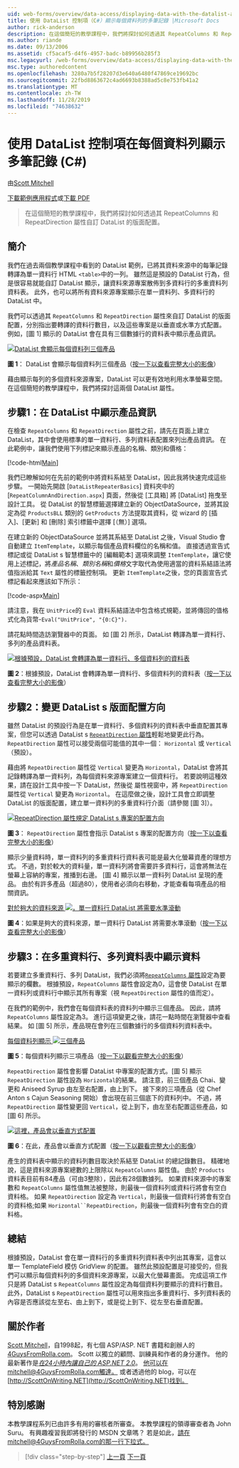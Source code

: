 ```yaml
---
uid: web-forms/overview/data-access/displaying-data-with-the-datalist-and-repeater/showing-multiple-records-per-row-with-the-datalist-control-cs
title: 使用 DataList 控制項（C#）顯示每個資料列的多筆記錄 |Microsoft Docs
author: rick-anderson
description: 在這個簡短的教學課程中，我們將探討如何透過其 RepeatColumns 和 RepeatDirection 屬性自訂 DataList 的版面配置。
ms.author: riande
ms.date: 09/13/2006
ms.assetid: cf5acaf5-d4f6-4957-badc-b89956b285f3
msc.legacyurl: /web-forms/overview/data-access/displaying-data-with-the-datalist-and-repeater/showing-multiple-records-per-row-with-the-datalist-control-cs
msc.type: authoredcontent
ms.openlocfilehash: 3280a7b5f28207d3e640a6480f47869ce19692bc
ms.sourcegitcommit: 22fbd8863672c4ad6693b8388ad5c8e753fb41a2
ms.translationtype: MT
ms.contentlocale: zh-TW
ms.lasthandoff: 11/28/2019
ms.locfileid: "74638632"
---
```

# <a name="showing-multiple-records-per-row-with-the-datalist-control-c"></a>使用 DataList 控制項在每個資料列顯示多筆記錄 (C#)

由[Scott Mitchell](https://twitter.com/ScottOnWriting)

[下載範例應用程式](https://download.microsoft.com/download/9/c/1/9c1d03ee-29ba-4d58-aa1a-f201dcc822ea/ASPNET_Data_Tutorial_31_CS.exe)或[下載 PDF](showing-multiple-records-per-row-with-the-datalist-control-cs/_static/datatutorial31cs1.pdf)

> 在這個簡短的教學課程中，我們將探討如何透過其 RepeatColumns 和 RepeatDirection 屬性自訂 DataList 的版面配置。

## <a name="introduction"></a>簡介

我們在過去兩個教學課程中看到的 DataList 範例，已將其資料來源中的每筆記錄轉譯為單一資料行 HTML `<table>`中的一列。 雖然這是預設的 DataList 行為，但是很容易就能自訂 DataList 顯示，讓資料來源專案散佈到多資料行的多重資料列資料表。 此外，也可以將所有資料來源專案顯示在單一資料列、多資料行的 DataList 中。

我們可以透過其 `RepeatColumns` 和 `RepeatDirection` 屬性來自訂 DataList 的版面配置，分別指出要轉譯的資料行數目，以及這些專案是以垂直或水準方式配置。 例如，[圖 1] 顯示的 DataList 會在具有三個數據行的資料表中顯示產品資訊。

[![DataList 會顯示每個資料列三個產品](showing-multiple-records-per-row-with-the-datalist-control-cs/_static/image2.png)](showing-multiple-records-per-row-with-the-datalist-control-cs/_static/image1.png)

**圖 1**： DataList 會顯示每個資料列三個產品（[按一下以查看完整大小的影像](showing-multiple-records-per-row-with-the-datalist-control-cs/_static/image3.png)）

藉由顯示每列的多個資料來源專案，DataList 可以更有效地利用水準螢幕空間。 在這個簡短的教學課程中，我們將探討這兩個 DataList 屬性。

## <a name="step-1-displaying-product-information-in-a-datalist"></a>步驟1：在 DataList 中顯示產品資訊

在檢查 `RepeatColumns` 和 `RepeatDirection` 屬性之前，請先在頁面上建立 DataList，其中會使用標準的單一資料行、多列資料表配置來列出產品資訊。 在此範例中，讓我們使用下列標記來顯示產品的名稱、類別和價格：

[!code-html[Main](showing-multiple-records-per-row-with-the-datalist-control-cs/samples/sample1.html)]

我們已瞭解如何在先前的範例中將資料系結至 DataList，因此我將快速完成這些步驟。 一開始先開啟 [`DataListRepeaterBasics`] 資料夾中的 [`RepeatColumnAndDirection.aspx`] 頁面，然後從 [工具箱] 將 [DataList] 拖曳至設計工具。 從 DataList 的智慧標籤選擇建立新的 ObjectDataSource，並將其設定為從 `ProductsBLL` 類別的 `GetProducts` 方法提取其資料，從 wizard 的 [插入]、[更新] 和 [刪除] 索引標籤中選擇 [（無）] 選項。

在建立新的 ObjectDataSource 並將其系結至 DataList 之後，Visual Studio 會自動建立 `ItemTemplate`，以顯示每個產品資料欄位的名稱和值。 直接透過宣告式標記或從 DataList s 智慧標籤中的 [編輯範本] 選項來調整 `ItemTemplate`，讓它使用上述標記，將*產品名稱*、*類別名稱*和*價格*文字取代為使用適當的資料系結語法將值指派給其 `Text` 屬性的標籤控制項。 更新 `ItemTemplate`之後，您的頁面宣告式標記看起來應該如下所示：

[!code-aspx[Main](showing-multiple-records-per-row-with-the-datalist-control-cs/samples/sample2.aspx)]

請注意，我在 `UnitPrice`的 `Eval` 資料系結語法中包含格式規範，並將傳回的值格式化為貨幣-`Eval("UnitPrice", "{0:C}").`

請花點時間造訪瀏覽器中的頁面。 如 [圖 2] 所示，DataList 轉譯為單一資料行、多列的產品資料表。

[![根據預設，DataList 會轉譯為單一資料行、多個資料列的資料表](showing-multiple-records-per-row-with-the-datalist-control-cs/_static/image5.png)](showing-multiple-records-per-row-with-the-datalist-control-cs/_static/image4.png)

**圖 2**：根據預設，DataList 會轉譯為單一資料行、多個資料列的資料表（[按一下以查看完整大小的影像](showing-multiple-records-per-row-with-the-datalist-control-cs/_static/image6.png)）

## <a name="step-2-changing-the-datalist-s-layout-direction"></a>步驟2：變更 DataList s 版面配置方向

雖然 DataList 的預設行為是在單一資料行、多個資料列的資料表中垂直配置其專案，但您可以透過 DataList s [`RepeatDirection` 屬性](https://msdn.microsoft.com/system.web.ui.webcontrols.datalist.repeatdirection.aspx)輕鬆地變更此行為。 `RepeatDirection` 屬性可以接受兩個可能值的其中一個： `Horizontal` 或 `Vertical` （預設）。

藉由將 `RepeatDirection` 屬性從 `Vertical` 變更為 `Horizontal`，DataList 會將其記錄轉譯為單一資料列，為每個資料來源專案建立一個資料行。 若要說明這種效果，請在設計工具中按一下 DataList，然後從 屬性視窗中，將 `RepeatDirection` 屬性從 `Vertical` 變更為 `Horizontal`。 在這麼做之後，設計工具會立即調整 DataList 的版面配置，建立單一資料列的多重資料行介面（請參閱 [圖 3]）。

[![RepeatDirection 屬性規定 DataList s 專案的配置方向](showing-multiple-records-per-row-with-the-datalist-control-cs/_static/image8.png)](showing-multiple-records-per-row-with-the-datalist-control-cs/_static/image7.png)

**圖 3**： `RepeatDirection` 屬性會指示 DataList s 專案的配置方向（[按一下以查看完整大小的影像](showing-multiple-records-per-row-with-the-datalist-control-cs/_static/image9.png)）

顯示少量資料時，單一資料列的多重資料行資料表可能是最大化螢幕資產的理想方式。 不過，對於較大的資料量，單一資料列將會需要許多資料行，這會將無法在螢幕上容納的專案，推播到右邊。 [圖 4] 顯示以單一資料列 DataList 呈現的產品。 由於有許多產品（超過80），使用者必須向右移動，才能查看每項產品的相關資訊。

[對於夠大的資料來源 ![，單一資料行 DataList 將需要水準滾動](showing-multiple-records-per-row-with-the-datalist-control-cs/_static/image11.png)](showing-multiple-records-per-row-with-the-datalist-control-cs/_static/image10.png)

**圖 4**：如果是夠大的資料來源，單一資料行 DataList 將需要水準滾動（[按一下以查看完整大小的影像](showing-multiple-records-per-row-with-the-datalist-control-cs/_static/image12.png)）

## <a name="step-3-displaying-data-in-a-multi-column-multi-row-table"></a>步驟3：在多重資料行、多列資料表中顯示資料

若要建立多重資料行、多列 DataList，我們必須將[`RepeatColumns` 屬性](https://msdn.microsoft.com/system.web.ui.webcontrols.datalist.repeatcolumns.aspx)設定為要顯示的欄數。 根據預設，`RepeatColumns` 屬性會設定為0，這會使 DataList 在單一資料列或資料行中顯示其所有專案（視 `RepeatDirection` 屬性的值而定）。

在我們的範例中，我們會在每個資料表的資料列中顯示三個產品。 因此，請將 `RepeatColumns` 屬性設定為3。 進行這項變更之後，請花一點時間在瀏覽器中查看結果。 如 [圖 5] 所示，產品現在會列在三個數據行的多個資料列資料表中。

[每個資料列顯示 ![三個產品](showing-multiple-records-per-row-with-the-datalist-control-cs/_static/image14.png)](showing-multiple-records-per-row-with-the-datalist-control-cs/_static/image13.png)

**圖 5**：每個資料列顯示三項產品（[按一下以觀看完整大小的影像](showing-multiple-records-per-row-with-the-datalist-control-cs/_static/image15.png)）

`RepeatDirection` 屬性會影響 DataList 中專案的配置方式。[圖 5] 顯示 `RepeatDirection` 屬性設為 `Horizontal`的結果。 請注意，前三個產品 Chai、變更和 Aniseed Syrup 由左至右配置，由上到下。 接下來的三項產品（從 Chef Anton s Cajun Seasoning 開始）會出現在前三個底下的資料列中。 不過，將 `RepeatDirection` 屬性變更回 `Vertical`，從上到下，由左至右配置這些產品，如 [圖 6] 所示。

[![這裡，產品會以垂直方式配置](showing-multiple-records-per-row-with-the-datalist-control-cs/_static/image17.png)](showing-multiple-records-per-row-with-the-datalist-control-cs/_static/image16.png)

**圖 6**：在此，產品會以垂直方式配置（[按一下以觀看完整大小的影像](showing-multiple-records-per-row-with-the-datalist-control-cs/_static/image18.png)）

產生的資料表中顯示的資料列數目取決於系結至 DataList 的總記錄數目。 精確地說，這是資料來源專案總數的上限除以 `RepeatColumns` 屬性值。 由於 `Products` 資料表目前有84產品（可由3整除），因此有28個數據列。 如果資料來源中的專案數和 `RepeatColumns` 屬性值無法被整除，則最後一個資料列或資料行將會有空白資料格。 如果 `RepeatDirection` 設定為 `Vertical`，則最後一個資料行將會有空白的資料格;如果 `Horizontal``RepeatDirection`，則最後一個資料列會有空白的資料格。

## <a name="summary"></a>總結

根據預設，DataList 會在單一資料行的多重資料列資料表中列出其專案，這會以單一 TemplateField 模仿 GridView 的配置。 雖然此預設配置是可接受的，但我們可以顯示每個資料列的多個資料來源專案，以最大化螢幕畫面。 完成這項工作只是將 DataList s `RepeatColumns` 屬性設定為每個資料列要顯示的資料行數目。 此外，DataList s `RepeatDirection` 屬性可以用來指出多重資料行、多列資料表的內容是否應該從左至右、由上到下，或是從上到下、從左至右垂直配置。

## <a name="about-the-author"></a>關於作者

[Scott Mitchell](http://www.4guysfromrolla.com/ScottMitchell.shtml)，自1998起，有七個 ASP/ASP. NET 書籍和創辦人的[4GuysFromRolla.com](http://www.4guysfromrolla.com)。 Scott 以獨立的顧問、訓練員和作者的身分運作。 他的最新著作是[*在24小時內讓自己的 ASP.NET 2.0*](https://www.amazon.com/exec/obidos/ASIN/0672327384/4guysfromrollaco)。 他可以在mitchell@4GuysFromRolla.com觸達[。](mailto:mitchell@4GuysFromRolla.com) 或者透過他的 blog，可以在[http://ScottOnWriting.NET](http://ScottOnWriting.NET)找到。

## <a name="special-thanks-to"></a>特別感謝

本教學課程系列已由許多有用的審核者所審查。 本教學課程的領導審查者為 John Suru。 有興趣複習我即將發行的 MSDN 文章嗎？ 若是如此，請在mitchell@4GuysFromRolla.com的那一行下拉式[。](mailto:mitchell@4GuysFromRolla.com)

> [!div class="step-by-step"]
> [上一頁](formatting-the-datalist-and-repeater-based-upon-data-cs.md)
> [下一頁](nested-data-web-controls-cs.md)
